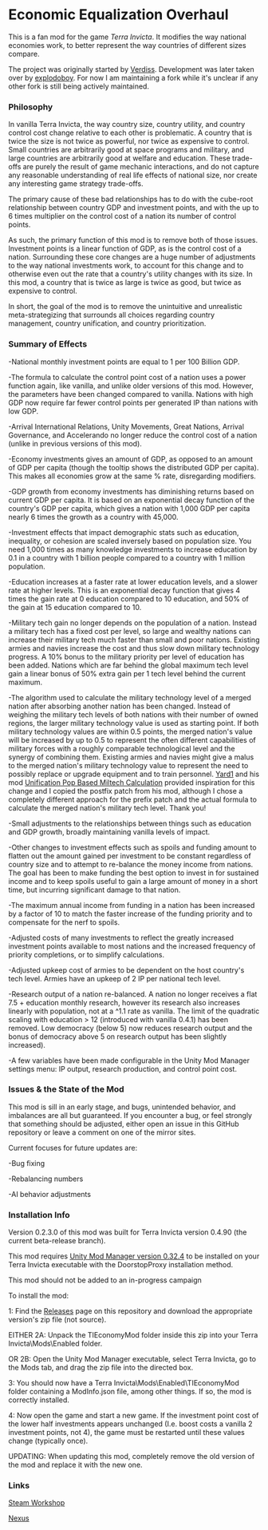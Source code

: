 # Economic Equalization Overhaul
This is a fan mod for the game *Terra Invicta*. It modifies the way national economies work, to better represent the way countries of different sizes compare.

The project was originally started by [Verdiss](https://github.com/Verdiss/TI-Economic-Equalization-Overhaul). Development was later taken over by [explodoboy](https://github.com/explodoboy/Economic-Equalization-Overhaul). For now I am maintaining a fork while it's unclear if any other fork is still being actively maintained.


### Philosophy
In vanilla Terra Invicta, the way country size, country utility, and country control cost change relative to each other is problematic. A country that is twice the size is not twice as powerful, nor twice as expensive to control. Small countries are arbitrarily good at space programs and military, and large countries are arbitrarily good at welfare and education. These trade-offs are purely the result of game mechanic interactions, and do not capture any reasonable understanding of real life effects of national size, nor create any interesting game strategy trade-offs.

The primary cause of these bad relationships has to do with the cube-root relationship between country GDP and investment points, and with the up to 6 times multiplier on the control cost of a nation its number of control points.

As such, the primary function of this mod is to remove both of those issues. Investment points is a linear function of GDP, as is the control cost of a nation. Surrounding these core changes are a huge number of adjustments to the way national investments work, to account for this change and to otherwise even out the rate that a country's utility changes with its size. In this mod, a country that is twice as large is twice as good, but twice as expensive to control.

In short, the goal of the mod is to remove the unintuitive and unrealistic meta-strategizing that surrounds all choices regarding country management, country unification, and country prioritization.


### Summary of Effects
-National monthly investment points are equal to 1 per 100 Billion GDP.

-The formula to calculate the control point cost of a nation uses a power function again, like vanilla, and unlike older versions of this mod. However, the parameters have been changed compared to vanilla. Nations with high GDP now require far fewer control points per generated IP than nations with low GDP.

-Arrival International Relations, Unity Movements, Great Nations, Arrival Governance, and Accelerando no longer reduce the control cost of a nation (unlike in previous versions of this mod).

-Economy investments gives an amount of GDP, as opposed to an amount of GDP per capita (though the tooltip shows the distributed GDP per capita). This makes all economies grow at the same % rate, disregarding modifiers.

-GDP growth from economy investments has diminishing returns based on current GDP per capita. It is based on an exponential decay function of the country's GDP per capita, which gives a nation with 1,000 GDP per capita nearly 6 times the growth as a country with 45,000.

-Investment effects that impact demographic stats such as education, inequality, or cohesion are scaled inversely based on population size. You need 1,000 times as many knowledge investments to increase education by 0.1 in a country with 1 billion people compared to a country with 1 million population.

-Education increases at a faster rate at lower education levels, and a slower rate at higher levels. This is an exponential decay function that gives 4 times the gain rate at 0 education compared to 10 education, and 50% of the gain at 15 education compared to 10.

-Military tech gain no longer depends on the population of a nation. Instead a military tech has a fixed cost per level, so large and wealthy nations can increase their military tech much faster than small and poor nations. Existing armies and navies increase the cost and thus slow down military technology progress. A 10% bonus to the military priority per level of education has been added. Nations which are far behind the global maximum tech level gain a linear bonus of 50% extra gain per 1 tech level behind the current maximum.

-The algorithm used to calculate the military technology level of a merged nation after absorbing another nation has been changed. Instead of weighing the military tech levels of both nations with their number of owned regions, the larger military technology value is used as starting point. If both military technology values are within 0.5 points, the merged nation's value will be increased by up to 0.5 to represent the often different capabilities of military forces with a roughly comparable technological level and the synergy of combining them. Existing armies and navies might give a malus to the merged nation's military technology value to represent the need to possibly replace or upgrade equipment and to train personnel. [Yard1](https://github.com/Yard1) and his mod [Unification Pop Based Miltech Calculation](https://github.com/Yard1/TerraInvicta-PopBasedMiltechCalculation) provided inspiration for this change and I copied the postfix patch from his mod, although I chose a completely different approach for the prefix patch and the actual formula to calculate the merged nation's military tech level. Thank you!

-Small adjustments to the relationships between things such as education and GDP growth, broadly maintaining vanilla levels of impact.

-Other changes to investment effects such as spoils and funding amount to flatten out the amount gained per investment to be constant regardless of country size and to attempt to re-balance the money income from nations. The goal has been to make funding the best option to invest in for sustained income and to keep spoils useful to gain a large amount of money in a short time, but incurring significant damage to that nation.

-The maximum annual income from funding in a nation has been increased by a factor of 10 to match the faster increase of the funding priority and to compensate for the nerf to spoils.

-Adjusted costs of many investments to reflect the greatly increased investment points available to most nations and the increased frequency of priority completions, or to simplify calculations.

-Adjusted upkeep cost of armies to be dependent on the host country's tech level. Armies have an upkeep of 2 IP per national tech level.

-Research output of a nation re-balanced. A nation no longer receives a flat 7.5 + education monthly research, however its research also increases linearly with population, not at a ^1.1 rate as vanilla. The limit of the quadratic scaling with education > 12 (introduced with vanilla 0.4.1) has been removed. Low democracy (below 5) now reduces research output and the bonus of democracy above 5 on research output has been slightly increased).

-A few variables have been made configurable in the Unity Mod Manager settings menu: IP output, research production, and control point cost.


### Issues & the State of the Mod
This mod is sill in an early stage, and bugs, unintended behavior, and imbalances are all but guaranteed. If you encounter a bug, or feel strongly that something should be adjusted, either open an issue in this GitHub repository or leave a comment on one of the mirror sites.

Current focuses for future updates are:

-Bug fixing

-Rebalancing numbers

-AI behavior adjustments


### Installation Info
Version 0.2.3.0 of this mod was built for Terra Invicta version 0.4.90 (the current beta-release branch).

This mod requires [Unity Mod Manager version 0.32.4](https://www.nexusmods.com/site/mods/21/?tab=description) to be installed on your Terra Invicta executable with the DoorstopProxy installation method.

This mod should not be added to an in-progress campaign

To install the mod:

1: Find the [Releases](https://github.com/sayez10/ti-economic-equalization-overhaul) page on this repository and download the appropriate version's zip file (not source).

EITHER 2A: Unpack the TIEconomyMod folder inside this zip into your Terra Invicta\Mods\Enabled folder.

OR 2B: Open the Unity Mod Manager executable, select Terra Invicta, go to the Mods tab, and drag the zip file into the directed box.

3: You should now have a Terra Invicta\Mods\Enabled\TIEconomyMod folder containing a ModInfo.json file, among other things. If so, the mod is correctly installed.

4: Now open the game and start a new game. If the investment point cost of the lower half investments appears unchanged (I.e. boost costs a vanilla 2 investment points, not 4), the game must be restarted until these values change (typically once).

UPDATING: When updating this mod, completely remove the old version of the mod and replace it with the new one.


### Links
[Steam Workshop](https://steamcommunity.com/sharedfiles/filedetails/?id=xxxxxxxxxx)

[Nexus](https://www.nexusmods.com/terrainvicta/mods/xxxxxxxxxx)
